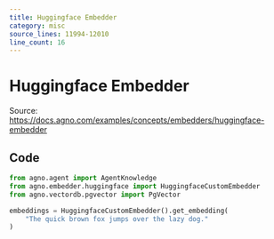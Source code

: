 ```yaml
---
title: Huggingface Embedder
category: misc
source_lines: 11994-12010
line_count: 16
---
```


# Huggingface Embedder
Source: https://docs.agno.com/examples/concepts/embedders/huggingface-embedder



## Code

```python
from agno.agent import AgentKnowledge
from agno.embedder.huggingface import HuggingfaceCustomEmbedder
from agno.vectordb.pgvector import PgVector

embeddings = HuggingfaceCustomEmbedder().get_embedding(
    "The quick brown fox jumps over the lazy dog."
)


